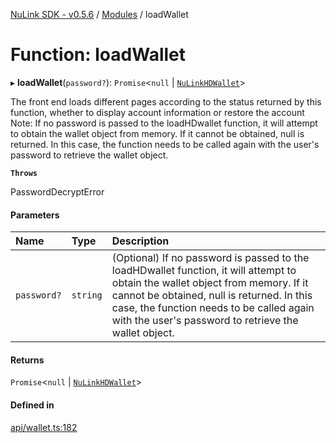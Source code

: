 [NuLink SDK - v0.5.6](../README.md) / [Modules](../modules.md) / loadWallet

# Function: loadWallet

▸ **loadWallet**(`password?`): `Promise`<``null`` \| [`NuLinkHDWallet`](../classes/NuLinkHDWallet.md)\>

The front end loads different pages according to the status returned by this function, whether to display account information or restore the account
 Note:  If no password is passed to the loadHDwallet function, it will attempt to obtain the wallet object from memory.
 If it cannot be obtained, null is returned. In this case, the function needs to be called again with the user's password to retrieve the wallet object.

**`Throws`**

PasswordDecryptError

#### Parameters

| Name | Type | Description |
| :------ | :------ | :------ |
| `password?` | `string` | (Optional) If no password is passed to the loadHDwallet function, it will attempt to obtain the wallet object from memory. If it cannot be obtained, null is returned. In this case, the function needs to be called again with the user's password to retrieve the wallet object. |

#### Returns

`Promise`<``null`` \| [`NuLinkHDWallet`](../classes/NuLinkHDWallet.md)\>

#### Defined in

[api/wallet.ts:182](https://github.com/NuLink-network/nulink-sdk/blob/9e77a59/src/api/wallet.ts#L182)

